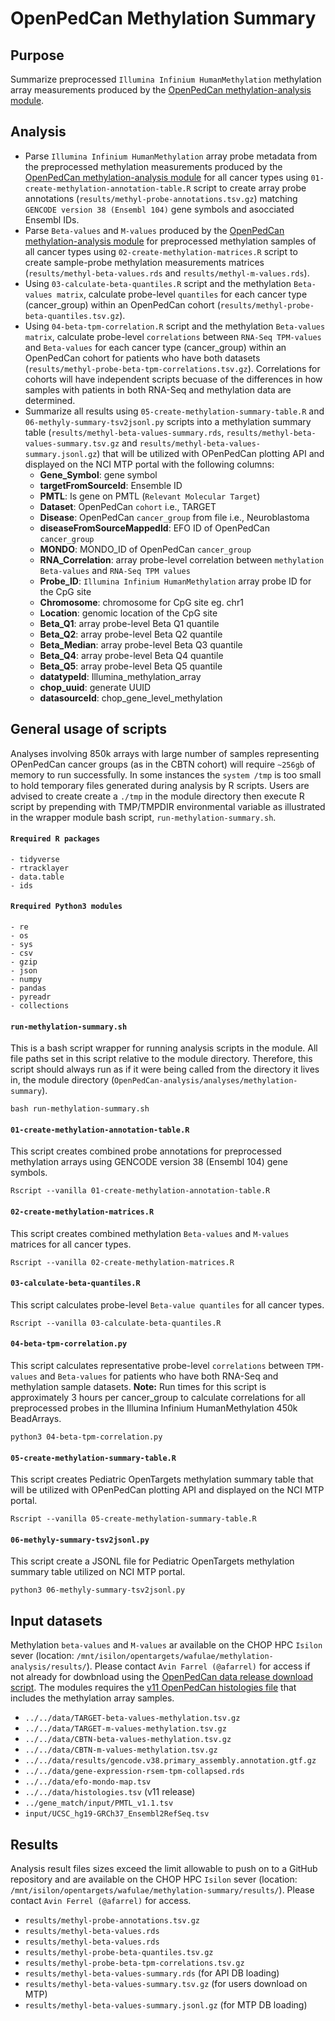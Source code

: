 # OpenPedCan Methylation Summary

## Purpose

Summarize preprocessed `Illumina Infinium HumanMethylation` methylation array measurements produced by the [OpenPedCan methylation-analysis module](https://github.com/PediatricOpenTargets/OpenPedCan-analysis/pull/158). 


## Analysis

- Parse `Illumina Infinium HumanMethylation` array probe metadata from the preprocessed methylation measurements produced by the [OpenPedCan methylation-analysis module](https://github.com/PediatricOpenTargets/OpenPedCan-analysis/pull/158) for all cancer types using `01-create-methylation-annotation-table.R` script to create array probe annotations (`results/methyl-probe-annotations.tsv.gz`) matching `GENCODE version 38 (Ensembl 104)` gene symbols and asocciated Ensembl IDs.
- Parse `Beta-values` and `M-values`  produced by the [OpenPedCan methylation-analysis module](https://github.com/PediatricOpenTargets/OpenPedCan-analysis/pull/158) for preprocessed methylation samples of all cancer types using `02-create-methylation-matrices.R` script to create sample-probe methylation measurements matrices (`results/methyl-beta-values.rds` and `results/methyl-m-values.rds`). 
- Using `03-calculate-beta-quantiles.R` script and the methylation `Beta-values matrix`, calculate probe-level `quantiles` for each cancer type (cancer_group) within an OpenPedCan cohort (`results/methyl-probe-beta-quantiles.tsv.gz`). 
- Using `04-beta-tpm-correlation.R` script and the methylation `Beta-values matrix`, calculate probe-level `correlations` between `RNA-Seq TPM-values` and `Beta-values` for each cancer type (cancer_group) within an OpenPedCan cohort for patients who have both datasets (`results/methyl-probe-beta-tpm-correlations.tsv.gz`). Correlations for cohorts will have independent scripts becuase of the differences in how samples with patients in both RNA-Seq and methylation data are determined. 
- Summarize all results using `05-create-methylation-summary-table.R` and `06-methyly-summary-tsv2jsonl.py` scripts into a methylation summary table (`results/methyl-beta-values-summary.rds`, `results/methyl-beta-values-summary.tsv.gz` and `results/methyl-beta-values-summary.jsonl.gz`) that will be utilized with OPenPedCan plotting API and displayed on the NCI MTP portal with the following columns:
    - **Gene_Symbol**: gene symbol
    - **targetFromSourceId**: Ensemble ID
    - **PMTL**: Is gene on PMTL (`Relevant Molecular Target`) 
    - **Dataset**: OpenPedCan `cohort` i.e., TARGET
    - **Disease**: OpenPedCan `cancer_group` from file i.e., Neuroblastoma
    - **diseaseFromSourceMappedId**: EFO ID of OpenPedCan `cancer_group`
    - **MONDO**: MONDO_ID of OpenPedCan `cancer_group`
    - **RNA_Correlation**: array probe-level correlation between `methylation Beta-values` and `RNA-Seq TPM values`
    - **Probe_ID**: `Illumina Infinium HumanMethylation` array probe ID for the CpG site
    - **Chromosome**: chromosome for CpG site eg. chr1
    - **Location**: genomic location of the CpG site
    - **Beta_Q1**: array probe-level Beta Q1 quantile
    - **Beta_Q2**: array probe-level Beta Q2 quantile
    - **Beta_Median**: array probe-level Beta Q3 quantile
    - **Beta_Q4**: array probe-level Beta Q4 quantile
    - **Beta_Q5**: array probe-level Beta Q5 quantile
    - **datatypeId**: Illumina_methylation_array
    - **chop_uuid**: generate UUID
    - **datasourceId**: chop_gene_level_methylation


## General usage of scripts
Analyses involving 850k arrays with large number of samples representing OPenPedCan cancer groups (as in the CBTN cohort) will require `~256gb` of memory to run successfully. In some instances the `system /tmp` is too small to hold temporary files generated during analysis by R scripts. Users are advised to create create a `./tmp` in the module directory then execute R script by prepending with TMP/TMPDIR environmental variable as illustrated in the wrapper module bash script, `run-methylation-summary.sh`.


#### `Rrequired R packages`
```
- tidyverse
- rtracklayer
- data.table
- ids
```

#### `Rrequired Python3 modules`
```
- re
- os
- sys
- csv
- gzip
- json
- numpy
- pandas
- pyreadr
- collections
```

#### `run-methylation-summary.sh`
This is a bash script wrapper for running analysis scripts in the module. All file paths set in this script relative to the module directory. Therefore, this script should always run as if it were being called from the directory it lives in, the module directory (`OpenPedCan-analysis/analyses/methylation-summary`).

```
bash run-methylation-summary.sh
```

#### `01-create-methylation-annotation-table.R`
This script creates combined probe annotations for preprocessed methylation arrays using GENCODE version 38 (Ensembl 104) gene symbols.

```
Rscript --vanilla 01-create-methylation-annotation-table.R
```

#### `02-create-methylation-matrices.R`
This script creates combined methylation `Beta-values` and `M-values` matrices for all cancer types.

```
Rscript --vanilla 02-create-methylation-matrices.R
```

#### `03-calculate-beta-quantiles.R`
This script calculates probe-level `Beta-value quantiles` for all cancer types.

```
Rscript --vanilla 03-calculate-beta-quantiles.R
```

#### `04-beta-tpm-correlation.py`
This script calculates representative probe-level `correlations` between `TPM-values` and `Beta-values` for patients who have both RNA-Seq and methylation sample datasets.
**Note:** Run times for this script is approximately 3 hours per cancer_group to calculate correlations for all preprocessed probes in the Illumina Infinium HumanMethylation 450k BeadArrays.

```
python3 04-beta-tpm-correlation.py
```

#### `05-create-methylation-summary-table.R`
This script creates Pediatric OpenTargets methylation summary table that will be utilized with OPenPedCan plotting API and displayed on the NCI MTP portal.

```
Rscript --vanilla 05-create-methylation-summary-table.R
```

#### `06-methyly-summary-tsv2jsonl.py`
This script create a JSONL file for Pediatric OpenTargets methylation summary table utilized on NCI MTP portal.

```
python3 06-methyly-summary-tsv2jsonl.py
```

## Input datasets
Methylation `beta-values` and `M-values` ar available on the CHOP HPC `Isilon` sever (location: `/mnt/isilon/opentargets/wafulae/methylation-analysis/results/`). Please contact `Avin Farrel (@afarrel)` for access if not already for dowbnload using the [OpenPedCan data release download script](https://github.com/PediatricOpenTargets/OpenPedCan-analysis/blob/dev/download-data.sh). The modules requires the [v11 OpenPedCan histologies file](https://github.com/d3b-center/D3b-codes/pull/53) that includes the methylation array samples. 
- `../../data/TARGET-beta-values-methylation.tsv.gz`
- `../../data/TARGET-m-values-methylation.tsv.gz`
- `../../data/CBTN-beta-values-methylation.tsv.gz`
- `../../data/CBTN-m-values-methylation.tsv.gz` 
- `../../data/results/gencode.v38.primary_assembly.annotation.gtf.gz`
- `../../data/gene-expression-rsem-tpm-collapsed.rds`
- `../../data/efo-mondo-map.tsv`
- `../../data/histologies.tsv` (v11 release) 
- `../gene_match/input/PMTL_v1.1.tsv`
- `input/UCSC_hg19-GRCh37_Ensembl2RefSeq.tsv`


## Results
Analysis result files sizes exceed the limit allowable to push on to a GitHub repository and are available on the CHOP HPC `Isilon` sever (location: `/mnt/isilon/opentargets/wafulae/methylation-summary/results/`). Please contact `Avin Ferrel (@afarrel)` for access.
- `results/methyl-probe-annotations.tsv.gz`
- `results/methyl-beta-values.rds`
- `results/methyl-beta-values.rds`
- `results/methyl-probe-beta-quantiles.tsv.gz`
- `results/methyl-probe-beta-tpm-correlations.tsv.gz`
- `results/methyl-beta-values-summary.rds` (for API DB loading)
- `results/methyl-beta-values-summary.tsv.gz` (for users download on MTP)
- `results/methyl-beta-values-summary.jsonl.gz` (for MTP DB loading)
